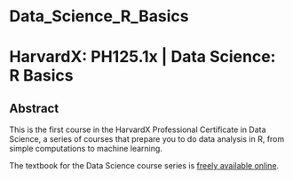# Data_Science_R_Basics
# HarvardX: PH125.1x | Data Science: R Basics

## Abstract

This is the first course in the HarvardX Professional Certificate in Data Science, a series of courses that prepare you to do data analysis in R, from simple computations to machine learning.

The textbook for the Data Science course series is [freely available online](https://rafalab.github.io/dsbook/).
